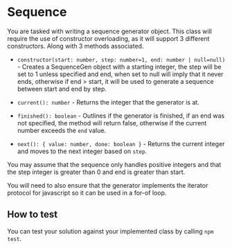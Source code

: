 
# Sequence

You are tasked with writing a sequence generator object.
This class will require the use of constructor overloading, as it will
support 3 different constructors. Along with 3 methods associated.

* `constructor(start: number, step: number=1, end: number | null=null)` - Creates a SequenceGen object with a starting integer, the step will be set to 1 unless specified and end, when set to null will imply that it never ends, otherwise if end > start, it will be used to generate a sequence between start and end by step. 

* `current(): number` - Returns the integer that the generator is at.

* `finished(): boolean` - Outlines if the generator is finished, if
    an end was not specified, the method will return false, otherwise
    if the current number exceeds the `end` value.

* `next(): { value: number, done: boolean }` - Returns the current integer and moves to the next integer based on `step`. 

You may assume that the sequence only handles positive integers and that
the step integer is greater than 0 and end is greater than start.

You will need to also ensure that the generator implements the iterator protocol for javascript so it can be used in a for-of loop.

## How to test

You can test your solution against your implemented class by calling
`npm test`.
